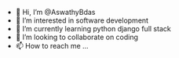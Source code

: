 - 👋 Hi, I’m @AswathyBdas
- 👀 I’m interested in software development
- 🌱 I’m currently learning python django full stack
- 💞️ I’m looking to collaborate on coding
- 📫 How to reach me ...

<!---
AswathyBdas/AswathyBdas is a ✨ special ✨ repository because its `README.md` (this file) appears on your GitHub profile.
You can click the Preview link to take a look at your changes.
--->
